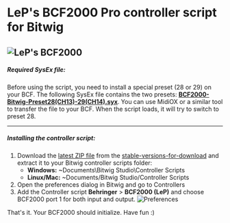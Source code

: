 # LeP's BCF2000 Pro controller script for Bitwig
![LeP's BCF2000][overviewImage]
---
##### Required SysEx file:
Before using the script, you need to install a special preset (28 or 29) on your BCF. The following SysEx file contains the two presets:  [**BCF2000-Bitwig-Preset28(CH13)-29(CH14).syx**][sysexfile]. 
You can use MidiOX or a similar tool to transfer the file to your BCF. When the script loads, it will try to switch to preset 28.

---
##### Installing the controller script:

1.  Download the [latest ZIP file][latestZip] from the [stable-versions-for-download][stableFolder] and extract it to your Bitwig controller scripts folder:
    * **Windows:** ~Documents\Bitwig Studio\Controller Scripts
    * **Linux/Mac:** ~Documents/Bitwig Studio/Controller Scripts
2.  Open the preferences dialog in Bitwig and go to Controllers
3.  Add the Controller script **Behringer** > **BCF2000 (LeP)** and choose BCF2000 port 1 for both input and output. ![Preferences][prefs]

That's it. Your BCF2000 should initialize. Have fun :)

[latestZip]: https://github.com/justlep/bitwig/blob/master/stable-version-for-download/LeP's%20Controller%20Scripts%20v1.0.0.zip?raw=true
[overviewImage]: https://raw.githubusercontent.com/justlep/bitwig/master/doc/Behringer%20BCF2000/img/LeP's-BCF-2000.png
[sysexfile]: https://raw.githubusercontent.com/justlep/bitwig/master/doc/Behringer%20BCF2000/BCF2000-Bitwig-Preset28(CH13)-29(CH14).syx
[prefs]: https://raw.githubusercontent.com/justlep/bitwig/master/doc/Behringer%20BCF2000/img/preferences.png
[stableFolder]: https://github.com/justlep/bitwig/tree/master/stable-version-for-download/